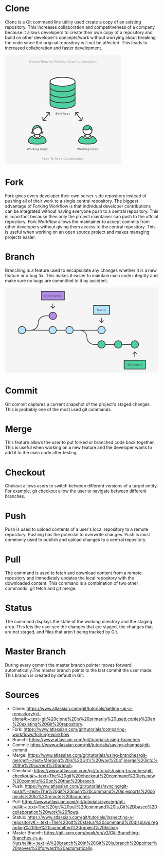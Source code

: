 # Clone
Clone is a Git command line utility used create a copy of an existing repository. This increases collaboration and competitveness of a company because it allows developers to create their own copy of a repository and build on other developer's concepts/work without worrying about breaking the code since the original repositroy will not be affected. This leads to increased collaboration and faster development. 

![](https://github.com/abhay-hisesci/IS601-Project1/blob/main/Project%201%20Images/Cloning%20Image.PNG)



# Fork
Fork gives every developer their own server-side repository instead of pushing all of their work to a single central repository.  The biggest advantage of Forking Workflow is that individual developer contributions can be integrated without having everyone push to a central repository. This is important because then only the project maintainer can push to the offcial repository. Fork Workflow allows the maintainer to accept commits from other developers without giving them access to the central repository. This is useful when working on an open source project and makes managing projects easier. 

# Branch
Branching is a feature used to encapsulate any changes whether it is a new feature or a bug fix. This makes it easier to maintain main code integrity and make sure no bugs are committed to it by accident. 

![](https://github.com/abhay-hisesci/IS601-Project1/blob/main/Project%201%20Images/Branching%20Image.PNG?raw=true)

# Commit
Git commit captures a current snapshot of the project's staged changes. This is probably one of the most used git commands. 


# Merge 
This feature allows the user to put forked or branched code back together. This is useful when working on a new feature and the developer wants to add it to the main code after testing. 

# Checkout
Chekout allows users to switch between different versions of a target entity. For example, git checkout allow the user to navigate between different branches.

# Push
Push is used to upload contents of a user's local repository to a remote repository. Pushing has the potenital to overwrite changes. Push is most commonly used to publish and upload changes to a central repository. 

# Pull
The command is used to fetch and download content from a remote repository and immediately updates the local repository with the downloaded content. This command is a combination of two other commands: git fetch and git merge.

# Status
The command displays the state of the working directory and the staging area. This lets the user see the changes that are staged, the changes that are not staged, and files that aren't being tracked by Git. 

# Master Branch
During every commit the master branch pointer moves forward automatically.The master branch points to the last commit the user made. This branch is created by default in Git. 

# Sources 
* Clone: https://www.atlassian.com/git/tutorials/setting-up-a-repository/git-clone#:~:text=git%20clone%20is%20primarily%20used,copies%20an%20existing%20Git%20repository.
* Fork: https://www.atlassian.com/git/tutorials/comparing-workflows/forking-workflow
* Branch: https://www.atlassian.com/git/tutorials/using-branches
* Commit: https://www.atlassian.com/git/tutorials/saving-changes/git-commit
* Merge: https://www.atlassian.com/git/tutorials/using-branches/git-merge#:~:text=Merging%20is%20Git's%20way%20of,merge%20into%20the%20current%20branch.
* Checkout: https://www.atlassian.com/git/tutorials/using-branches/git-checkout#:~:text=The%20git%20checkout%20command%20lets,new%20commits%20on%20that%20branch.
* Push: https://www.atlassian.com/git/tutorials/syncing/git-push#:~:text=The%20git%20push%20command%20is,exports%20commits%20to%20remote%20branches.
* Pull: https://www.atlassian.com/git/tutorials/syncing/git-pull#:~:text=The%20git%20pull%20command%20is,Git%2Dbased%20collaboration%20work%20flows.
* Status:  https://www.atlassian.com/git/tutorials/inspecting-a-repository#:~:text=The%20git%20status%20command%20displays,regarding%20the%20committed%20project%20history.
* Master Branch: https://git-scm.com/book/en/v2/Git-Branching-Branches-in-a-Nutshell#:~:text=A%20branch%20in%20Git%20is,branch%20pointer%20moves%20forward%20automatically.
